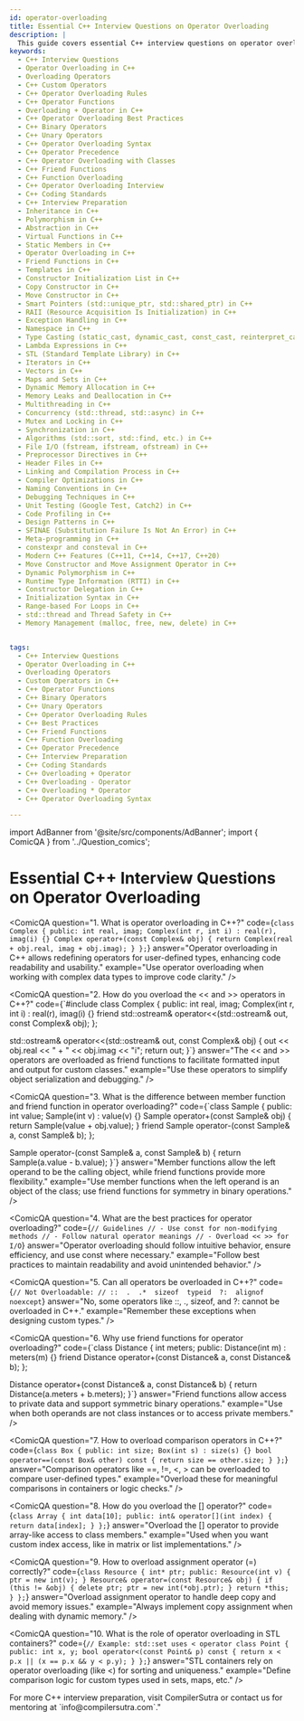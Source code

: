 ```yaml
---
id: operator-overloading
title: Essential C++ Interview Questions on Operator Overloading
description: |
  This guide covers essential C++ interview questions on operator overloading, a key feature in C++ that allows you to define custom behavior for operators when applied to user-defined types. Learn how to overload operators such as +, -, *, and others to create intuitive and flexible C++ classes. Understand the rules, limitations, and best practices of operator overloading to be prepared for interview questions and practical scenarios.
keywords:
  - C++ Interview Questions
  - Operator Overloading in C++
  - Overloading Operators
  - C++ Custom Operators
  - C++ Operator Overloading Rules
  - C++ Operator Functions
  - Overloading + Operator in C++
  - C++ Operator Overloading Best Practices
  - C++ Binary Operators
  - C++ Unary Operators
  - C++ Operator Overloading Syntax
  - C++ Operator Precedence
  - C++ Operator Overloading with Classes
  - C++ Friend Functions
  - C++ Function Overloading
  - C++ Operator Overloading Interview
  - C++ Coding Standards
  - C++ Interview Preparation
  - Inheritance in C++
  - Polymorphism in C++
  - Abstraction in C++
  - Virtual Functions in C++
  - Static Members in C++
  - Operator Overloading in C++
  - Friend Functions in C++
  - Templates in C++
  - Constructor Initialization List in C++
  - Copy Constructor in C++
  - Move Constructor in C++
  - Smart Pointers (std::unique_ptr, std::shared_ptr) in C++
  - RAII (Resource Acquisition Is Initialization) in C++
  - Exception Handling in C++
  - Namespace in C++
  - Type Casting (static_cast, dynamic_cast, const_cast, reinterpret_cast) in C++
  - Lambda Expressions in C++
  - STL (Standard Template Library) in C++
  - Iterators in C++
  - Vectors in C++
  - Maps and Sets in C++
  - Dynamic Memory Allocation in C++
  - Memory Leaks and Deallocation in C++
  - Multithreading in C++
  - Concurrency (std::thread, std::async) in C++
  - Mutex and Locking in C++
  - Synchronization in C++
  - Algorithms (std::sort, std::find, etc.) in C++
  - File I/O (fstream, ifstream, ofstream) in C++
  - Preprocessor Directives in C++
  - Header Files in C++
  - Linking and Compilation Process in C++
  - Compiler Optimizations in C++
  - Naming Conventions in C++
  - Debugging Techniques in C++
  - Unit Testing (Google Test, Catch2) in C++
  - Code Profiling in C++
  - Design Patterns in C++
  - SFINAE (Substitution Failure Is Not An Error) in C++
  - Meta-programming in C++
  - constexpr and consteval in C++
  - Modern C++ Features (C++11, C++14, C++17, C++20)
  - Move Constructor and Move Assignment Operator in C++
  - Dynamic Polymorphism in C++
  - Runtime Type Information (RTTI) in C++
  - Constructor Delegation in C++
  - Initialization Syntax in C++
  - Range-based For Loops in C++
  - std::thread and Thread Safety in C++
  - Memory Management (malloc, free, new, delete) in C++


tags:
  - C++ Interview Questions
  - Operator Overloading in C++
  - Overloading Operators
  - Custom Operators in C++
  - C++ Operator Functions
  - C++ Binary Operators
  - C++ Unary Operators
  - C++ Operator Overloading Rules
  - C++ Best Practices
  - C++ Friend Functions
  - C++ Function Overloading
  - C++ Operator Precedence
  - C++ Interview Preparation
  - C++ Coding Standards
  - C++ Overloading + Operator
  - C++ Overloading - Operator
  - C++ Overloading * Operator
  - C++ Operator Overloading Syntax

---
```

import AdBanner from '@site/src/components/AdBanner';
import { ComicQA } from '../Question_comics';

<div>
    <AdBanner />
</div>

# **Essential C++ Interview Questions on Operator Overloading**

<ComicQA
  question="1. What is operator overloading in C++?"
  code={`class Complex {
public:
    int real, imag;
    Complex(int r, int i) : real(r), imag(i) {}
    Complex operator+(const Complex& obj) {
        return Complex(real + obj.real, imag + obj.imag);
    }
};`}
  answer="Operator overloading in C++ allows redefining operators for user-defined types, enhancing code readability and usability."
  example="Use operator overloading when working with complex data types to improve code clarity."
/>

<ComicQA
  question="2. How do you overload the << and >> operators in C++?"
  code={`#include <iostream>
class Complex {
public:
    int real, imag;
    Complex(int r, int i) : real(r), imag(i) {}
    friend std::ostream& operator<<(std::ostream& out, const Complex& obj);
};

std::ostream& operator<<(std::ostream& out, const Complex& obj) {
    out << obj.real << " + " << obj.imag << "i";
    return out;
}`}
  answer="The << and >> operators are overloaded as friend functions to facilitate formatted input and output for custom classes."
  example="Use these operators to simplify object serialization and debugging."
/>

<ComicQA
  question="3. What is the difference between member function and friend function in operator overloading?"
  code={`class Sample {
public:
    int value;
    Sample(int v) : value(v) {}
    Sample operator+(const Sample& obj) { return Sample(value + obj.value); }
    friend Sample operator-(const Sample& a, const Sample& b);
};

Sample operator-(const Sample& a, const Sample& b) {
    return Sample(a.value - b.value);
}`}
  answer="Member functions allow the left operand to be the calling object, while friend functions provide more flexibility."
  example="Use member functions when the left operand is an object of the class; use friend functions for symmetry in binary operations."
/>

<ComicQA
  question="4. What are the best practices for operator overloading?"
  code={`// Guidelines
// - Use const for non-modifying methods
// - Follow natural operator meanings
// - Overload << >> for I/O`}
  answer="Operator overloading should follow intuitive behavior, ensure efficiency, and use const where necessary."
  example="Follow best practices to maintain readability and avoid unintended behavior."
/>

<ComicQA
  question="5. Can all operators be overloaded in C++?"
  code={`// Not Overloadable:
// ::  .  .*  sizeof  typeid  ?:  alignof  noexcept`}
  answer="No, some operators like ::, ., sizeof, and ?: cannot be overloaded in C++."
  example="Remember these exceptions when designing custom types."
/>


<div>
    <AdBanner />
</div>

<ComicQA
  question="6. Why use friend functions for operator overloading?"
  code={`class Distance {
    int meters;
public:
    Distance(int m) : meters(m) {}
    friend Distance operator+(const Distance& a, const Distance& b);
};

Distance operator+(const Distance& a, const Distance& b) {
    return Distance(a.meters + b.meters);
}`}
  answer="Friend functions allow access to private data and support symmetric binary operations."
  example="Use when both operands are not class instances or to access private members."
/>

<ComicQA
  question="7. How to overload comparison operators in C++?"
  code={`class Box {
public:
    int size;
    Box(int s) : size(s) {}
    bool operator==(const Box& other) const {
        return size == other.size;
    }
};`}
  answer="Comparison operators like ==, !=, <, > can be overloaded to compare user-defined types."
  example="Overload these for meaningful comparisons in containers or logic checks."
/>

<ComicQA
  question="8. How do you overload the [] operator?"
  code={`class Array {
    int data[10];
public:
    int& operator[](int index) {
        return data[index];
    }
};`}
  answer="Overload the [] operator to provide array-like access to class members."
  example="Used when you want custom index access, like in matrix or list implementations."
/>

<ComicQA
  question="9. How to overload assignment operator (=) correctly?"
  code={`class Resource {
    int* ptr;
public:
    Resource(int v) { ptr = new int(v); }
    Resource& operator=(const Resource& obj) {
        if (this != &obj) {
            delete ptr;
            ptr = new int(*obj.ptr);
        }
        return *this;
    }
};`}
  answer="Overload assignment operator to handle deep copy and avoid memory issues."
  example="Always implement copy assignment when dealing with dynamic memory."
/>

<div>
    <AdBanner />
</div>

<ComicQA
  question="10. What is the role of operator overloading in STL containers?"
  code={`// Example: std::set uses < operator
class Point {
public:
    int x, y;
    bool operator<(const Point& p) const {
        return x < p.x || (x == p.x && y < p.y);
    }
};`}
  answer="STL containers rely on operator overloading (like <) for sorting and uniqueness."
  example="Define comparison logic for custom types used in sets, maps, etc."
/>

<div>
    <AdBanner />
</div>
For more C++ interview preparation, visit CompilerSutra or contact us for mentoring at `info@compilersutra.com`."